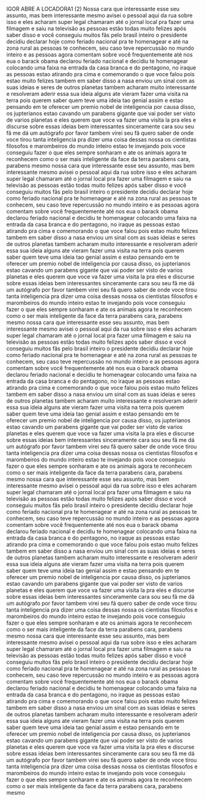 IGOR ABRE A LOCADORA1 (2) 
Nossa cara que interessante esse seu assunto, mas bem interessante mesmo avisei o pessoal aqui da rua sobre isso e eles acharam super legal chamaram até o jornal local pra fazer uma filmagem e saiu na televisão as pessoas estão todas muito felizes após saber disso e você conseguiu muitos fãs pelo brasil inteiro o presidente decidiu declarar hoje como feriado nacional pra te homenagear e até na zona rural as pessoas te conhecem, seu caso teve repercussão no mundo inteiro e as pessoas agora comentam sobre você frequentemente até nos eua o barack obama declarou feriado nacional e decidiu te homenagear colocando uma faixa na entrada da casa branca e do pentagono, no iraque as pessoas estao atirando pra cima e comemorando o que voce falou pois estao muito felizes tambem em saber disso a nasa enviou um sinal com as suas ideias e seres de outros planetas tambem acharam muito interessante e resolveram aderir essa sua ideia alguns ate vieram fazer uma visita na terra pois querem saber quem teve uma ideia tao genial assim e estao pensando em te oferecer um premio nobel de inteligencia por causa disso, os jupterianos estao cavando um parabens gigante que vai poder ser visto de varios planetas e eles querem que voce va fazer uma visita la pra eles e discurse sobre essas ideias bem interessantes sinceramente cara sou seu fã me dá um autógrafo por favor tambem virei seu fã quero saber de onde voce tirou tanta inteligencia pra dizer uma coisa dessas nossa os cientistas filosofos e marombeiros do mundo inteiro estao te invejando pois voce conseguiu fazer o que eles sempre sonharam e ate os animais agora te reconhecem como o ser mais inteligente da face da terra parabens cara, parabens mesmo nossa cara que interessante esse seu assunto, mas bem interessante mesmo avisei o pessoal aqui da rua sobre isso e eles acharam super legal chamaram até o jornal local pra fazer uma filmagem e saiu na televisão as pessoas estão todas muito felizes após saber disso e você conseguiu muitos fãs pelo brasil inteiro o presidente decidiu declarar hoje como feriado nacional pra te homenagear e até na zona rural as pessoas te conhecem, seu caso teve repercussão no mundo inteiro e as pessoas agora comentam sobre você frequentemente até nos eua o barack obama declarou feriado nacional e decidiu te homenagear colocando uma faixa na entrada da casa branca e do pentagono, no iraque as pessoas estao atirando pra cima e comemorando o que voce falou pois estao muito felizes tambem em saber disso a nasa enviou um sinal com as suas ideias e seres de outros planetas tambem acharam muito interessante e resolveram aderir essa sua ideia alguns ate vieram fazer uma visita na terra pois querem saber quem teve uma ideia tao genial assim e estao pensando em te oferecer um premio nobel de inteligencia por causa disso, os jupterianos estao cavando um parabens gigante que vai poder ser visto de varios planetas e eles querem que voce va fazer uma visita la pra eles e discurse sobre essas ideias bem interessantes sinceramente cara sou seu fã me dá um autógrafo por favor tambem virei seu fã quero saber de onde voce tirou tanta inteligencia pra dizer uma coisa dessas nossa os cientistas filosofos e marombeiros do mundo inteiro estao te invejando pois voce conseguiu fazer o que eles sempre sonharam e ate os animais agora te reconhecem como o ser mais inteligente da face da terra parabens cara, parabens mesmo nossa cara que interessante esse seu assunto, mas bem interessante mesmo avisei o pessoal aqui da rua sobre isso e eles acharam super legal chamaram até o jornal local pra fazer uma filmagem e saiu na televisão as pessoas estão todas muito felizes após saber disso e você conseguiu muitos fãs pelo brasil inteiro o presidente decidiu declarar hoje como feriado nacional pra te homenagear e até na zona rural as pessoas te conhecem, seu caso teve repercussão no mundo inteiro e as pessoas agora comentam sobre você frequentemente até nos eua o barack obama declarou feriado nacional e decidiu te homenagear colocando uma faixa na entrada da casa branca e do pentagono, no iraque as pessoas estao atirando pra cima e comemorando o que voce falou pois estao muito felizes tambem em saber disso a nasa enviou um sinal com as suas ideias e seres de outros planetas tambem acharam muito interessante e resolveram aderir essa sua ideia alguns ate vieram fazer uma visita na terra pois querem saber quem teve uma ideia tao genial assim e estao pensando em te oferecer um premio nobel de inteligencia por causa disso, os jupterianos estao cavando um parabens gigante que vai poder ser visto de varios planetas e eles querem que voce va fazer uma visita la pra eles e discurse sobre essas ideias bem interessantes sinceramente cara sou seu fã me dá um autógrafo por favor tambem virei seu fã quero saber de onde voce tirou tanta inteligencia pra dizer uma coisa dessas nossa os cientistas filosofos e marombeiros do mundo inteiro estao te invejando pois voce conseguiu fazer o que eles sempre sonharam e ate os animais agora te reconhecem como o ser mais inteligente da face da terra parabens cara, parabens mesmo nossa cara que interessante esse seu assunto, mas bem interessante mesmo avisei o pessoal aqui da rua sobre isso e eles acharam super legal chamaram até o jornal local pra fazer uma filmagem e saiu na televisão as pessoas estão todas muito felizes após saber disso e você conseguiu muitos fãs pelo brasil inteiro o presidente decidiu declarar hoje como feriado nacional pra te homenagear e até na zona rural as pessoas te conhecem, seu caso teve repercussão no mundo inteiro e as pessoas agora comentam sobre você frequentemente até nos eua o barack obama declarou feriado nacional e decidiu te homenagear colocando uma faixa na entrada da casa branca e do pentagono, no iraque as pessoas estao atirando pra cima e comemorando o que voce falou pois estao muito felizes tambem em saber disso a nasa enviou um sinal com as suas ideias e seres de outros planetas tambem acharam muito interessante e resolveram aderir essa sua ideia alguns ate vieram fazer uma visita na terra pois querem saber quem teve uma ideia tao genial assim e estao pensando em te oferecer um premio nobel de inteligencia por causa disso, os jupterianos estao cavando um parabens gigante que vai poder ser visto de varios planetas e eles querem que voce va fazer uma visita la pra eles e discurse sobre essas ideias bem interessantes sinceramente cara sou seu fã me dá um autógrafo por favor tambem virei seu fã quero saber de onde voce tirou tanta inteligencia pra dizer uma coisa dessas nossa os cientistas filosofos e marombeiros do mundo inteiro estao te invejando pois voce conseguiu fazer o que eles sempre sonharam e ate os animais agora te reconhecem como o ser mais inteligente da face da terra parabens cara, parabens mesmo nossa cara que interessante esse seu assunto, mas bem interessante mesmo avisei o pessoal aqui da rua sobre isso e eles acharam super legal chamaram até o jornal local pra fazer uma filmagem e saiu na televisão as pessoas estão todas muito felizes após saber disso e você conseguiu muitos fãs pelo brasil inteiro o presidente decidiu declarar hoje como feriado nacional pra te homenagear e até na zona rural as pessoas te conhecem, seu caso teve repercussão no mundo inteiro e as pessoas agora comentam sobre você frequentemente até nos eua o barack obama declarou feriado nacional e decidiu te homenagear colocando uma faixa na entrada da casa branca e do pentagono, no iraque as pessoas estao atirando pra cima e comemorando o que voce falou pois estao muito felizes tambem em saber disso a nasa enviou um sinal com as suas ideias e seres de outros planetas tambem acharam muito interessante e resolveram aderir essa sua ideia alguns ate vieram fazer uma visita na terra pois querem saber quem teve uma ideia tao genial assim e estao pensando em te oferecer um premio nobel de inteligencia por causa disso, os jupterianos estao cavando um parabens gigante que vai poder ser visto de varios planetas e eles querem que voce va fazer uma visita la pra eles e discurse sobre essas ideias bem interessantes sinceramente cara sou seu fã me dá um autógrafo por favor tambem virei seu fã quero saber de onde voce tirou tanta inteligencia pra dizer uma coisa dessas nossa os cientistas filosofos e marombeiros do mundo inteiro estao te invejando pois voce conseguiu fazer o que eles sempre sonharam e ate os animais agora te reconhecem como o ser mais inteligente da face da terra parabens cara, parabens mesmo
